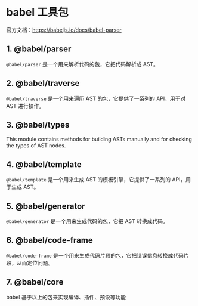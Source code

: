 # babel 工具包

官方文档：https://babeljs.io/docs/babel-parser

## 1. @babel/parser

`@babel/parser` 是一个用来解析代码的包，它把代码解析成 AST。

## 2. @babel/traverse

`@babel/traverse` 是一个用来遍历 AST 的包，它提供了一系列的 API，用于对 AST 进行操作。

## 3. @babel/types

This module contains methods for building ASTs manually and for checking the types of AST nodes.


## 4. @babel/template

`@babel/template` 是一个用来生成 AST 的模板引擎，它提供了一系列的 API，用于生成 AST。

## 5. @babel/generator

`@babel/generator` 是一个用来生成代码的包，它把 AST 转换成代码。

## 6. @babel/code-frame

`@babel/code-frame` 是一个用来生成代码片段的包，它把错误信息转换成代码片段，从而定位问题。

## 7. @babel/core

babel 基于以上的包来实现编译、插件、预设等功能

